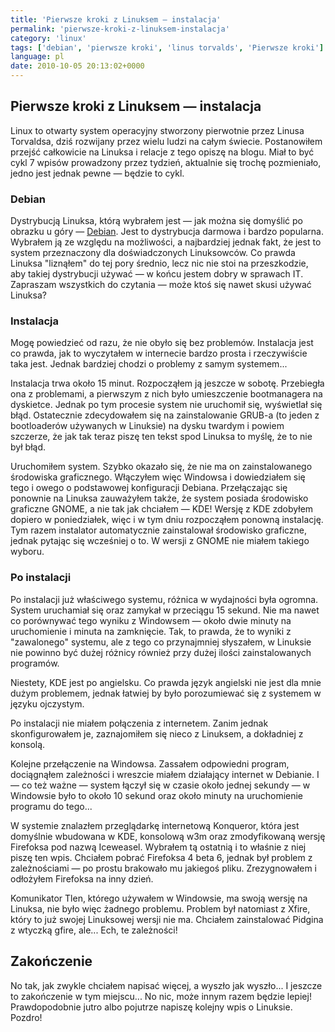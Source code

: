 ```yaml
---
title: 'Pierwsze kroki z Linuksem — instalacja'
permalink: 'pierwsze-kroki-z-linuksem-instalacja'
category: 'linux'
tags: ['debian', 'pierwsze kroki', 'linus torvalds', 'Pierwsze kroki']
language: pl
date: 2010-10-05 20:13:02+0000
---
```


## Pierwsze kroki z Linuksem — instalacja

Linux to otwarty system operacyjny stworzony pierwotnie przez Linusa Torvaldsa, dziś rozwijany przez wielu ludzi na całym świecie. Postanowiłem przejść całkowicie na Linuksa i relacje z tego opiszę na blogu. Miał to być cykl 7 wpisów prowadzony przez tydzień, aktualnie się trochę pozmieniało, jedno jest jednak pewne — będzie to cykl.

### Debian

Dystrybucją Linuksa, którą wybrałem jest — jak można się domyślić po obrazku u góry — [Debian](http://www.debian.org/). Jest to dystrybucja darmowa i bardzo popularna. Wybrałem ją ze względu na możliwości, a najbardziej jednak fakt, że jest to system przeznaczony dla doświadczonych Linuksowców. Co prawda Linuksa "liznąłem" do tej pory średnio, lecz nic nie stoi na przeszkodzie, aby takiej dystrybucji używać — w końcu jestem dobry w sprawach IT. Zapraszam wszystkich do czytania — może ktoś się nawet skusi używać Linuksa?

### Instalacja

Mogę powiedzieć od razu, że nie obyło się bez problemów. Instalacja jest co prawda, jak to wyczytałem w internecie bardzo prosta i rzeczywiście taka jest. Jednak bardziej chodzi o problemy z samym systemem...

Instalacja trwa około 15 minut. Rozpocząłem ją jeszcze w sobotę. Przebiegła ona z problemami, a pierwszym z nich było umieszczenie bootmanagera na dyskietce. Jednak po tym procesie system nie uruchomił się, wyświetlał się błąd. Ostatecznie zdecydowałem się na zainstalowanie GRUB-a (to jeden z bootloaderów używanych w Linuksie) na dysku twardym i powiem szczerze, że jak tak teraz piszę ten tekst spod Linuksa to myślę, że to nie był błąd.

Uruchomiłem system. Szybko okazało się, że nie ma on zainstalowanego środowiska graficznego. Włączyłem więc Windowsa i dowiedziałem się tego i owego o podstawowej konfiguracji Debiana. Przełączając się ponownie na Linuksa zauważyłem także, że system posiada środowisko graficzne GNOME, a nie tak jak chciałem — KDE! Wersję z KDE zdobyłem dopiero w poniedziałek, więc i w tym dniu rozpocząłem ponowną instalację. Tym razem instalator automatycznie zainstalował środowisko graficzne, jednak pytając się wcześniej o to. W wersji z GNOME nie miałem takiego wyboru.

### Po instalacji

Po instalacji już właściwego systemu, różnica w wydajności była ogromna. System uruchamiał się oraz zamykał w przeciągu 15 sekund. Nie ma nawet co porównywać tego wyniku z Windowsem — około dwie minuty na uruchomienie i minuta na zamknięcie. Tak, to prawda, że to wyniki z "zawalonego" systemu, ale z tego co przynajmniej słyszałem, w Linuksie nie powinno być dużej różnicy również przy dużej ilości zainstalowanych programów.

Niestety, KDE jest po angielsku. Co prawda język angielski nie jest dla mnie dużym problemem, jednak łatwiej by było porozumiewać się z systemem w języku ojczystym.

Po instalacji nie miałem połączenia z internetem. Zanim jednak skonfigurowałem je, zaznajomiłem się nieco z Linuksem, a dokładniej z konsolą.

Kolejne przełączenie na Windowsa. Zassałem odpowiedni program, dociągnąłem zależności i wreszcie miałem działający internet w Debianie. I — co też ważne — system łączył się w czasie około jednej sekundy — w Windowsie było to około 10 sekund oraz około minuty na uruchomienie programu do tego...

W systemie znalazłem przeglądarkę internetową Konqueror, która jest domyślnie wbudowana w KDE, konsolową w3m oraz zmodyfikowaną wersję Firefoksa pod nazwą Iceweasel. Wybrałem tą ostatnią i to właśnie z niej piszę ten wpis. Chciałem pobrać Firefoksa 4 beta 6, jednak był problem z zależnościami — po prostu brakowało mu jakiegoś pliku. Zrezygnowałem i odłożyłem Firefoksa na inny dzień.

Komunikator Tlen, którego używałem w Windowsie, ma swoją wersję na Linuksa, nie było więc żadnego problemu. Problem był natomiast z Xfire, który to już swojej Linuksowej wersji nie ma. Chciałem zainstalować Pidgina z wtyczką gfire, ale... Ech, te zależności!

## Zakończenie

No tak, jak zwykle chciałem napisać więcej, a wyszło jak wyszło... I jeszcze to zakończenie w tym miejscu... No nic, może innym razem będzie lepiej! Prawdopodobnie jutro albo pojutrze napiszę kolejny wpis o Linuksie. Pozdro!
